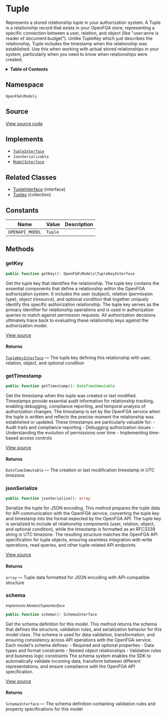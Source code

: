 # Tuple

Represents a stored relationship tuple in your authorization system. A Tuple is a relationship record that exists in your OpenFGA store, representing a specific connection between a user, relation, and object (like &quot;user:anne is reader of document:budget&quot;). Unlike TupleKey which just describes the relationship, Tuple includes the timestamp when the relationship was established. Use this when working with actual stored relationships in your system, particularly when you need to know when relationships were created.

<details>
<summary><strong>Table of Contents</strong></summary>

- [Namespace](#namespace)
- [Source](#source)
- [Implements](#implements)
- [Related Classes](#related-classes)
- [Constants](#constants)
- [Methods](#methods)

- [`getKey()`](#getkey)
  - [`getTimestamp()`](#gettimestamp)
  - [`jsonSerialize()`](#jsonserialize)
  - [`schema()`](#schema)

</details>

## Namespace

`OpenFGA\Models`

## Source

[View source code](https://github.com/evansims/openfga-php/blob/main/src/Models/Tuple.php)

## Implements

- [`TupleInterface`](TupleInterface.md)
- `JsonSerializable`
- [`ModelInterface`](ModelInterface.md)

## Related Classes

- [TupleInterface](Models/TupleInterface.md) (interface)
- [Tuples](Models/Collections/Tuples.md) (collection)

## Constants

| Name            | Value   | Description |
| --------------- | ------- | ----------- |
| `OPENAPI_MODEL` | `Tuple` |             |

## Methods

### getKey

```php
public function getKey(): OpenFGA\Models\TupleKeyInterface

```

Get the tuple key that identifies the relationship. The tuple key contains the essential components that define a relationship within the OpenFGA authorization system. It includes the user (subject), relation (permission type), object (resource), and optional condition that together uniquely identify this specific authorization relationship. The tuple key serves as the primary identifier for relationship operations and is used in authorization queries to match against permission requests. All authorization decisions ultimately trace back to evaluating these relationship keys against the authorization model.

[View source](https://github.com/evansims/openfga-php/blob/main/src/Models/Tuple.php#L60)

#### Returns

[`TupleKeyInterface`](TupleKeyInterface.md) — The tuple key defining this relationship with user, relation, object, and optional condition

### getTimestamp

```php
public function getTimestamp(): DateTimeImmutable

```

Get the timestamp when this tuple was created or last modified. Timestamps provide essential audit information for relationship tracking, enabling debugging, compliance reporting, and temporal analysis of authorization changes. The timestamp is set by the OpenFGA service when the tuple is written and reflects the precise moment the relationship was established or updated. These timestamps are particularly valuable for: - Audit trails and compliance reporting - Debugging authorization issues - Understanding the evolution of permissions over time - Implementing time-based access controls

[View source](https://github.com/evansims/openfga-php/blob/main/src/Models/Tuple.php#L69)

#### Returns

`DateTimeImmutable` — The creation or last modification timestamp in UTC timezone

### jsonSerialize

```php
public function jsonSerialize(): array

```

Serialize the tuple for JSON encoding. This method prepares the tuple data for API communication with the OpenFGA service, converting the tuple key and timestamp into the format expected by the OpenFGA API. The tuple key is serialized to include all relationship components (user, relation, object, and optional condition), while the timestamp is formatted as an RFC3339 string in UTC timezone. The resulting structure matches the OpenFGA API specification for tuple objects, ensuring seamless integration with write operations, read queries, and other tuple-related API endpoints.

[View source](https://github.com/evansims/openfga-php/blob/main/src/Models/Tuple.php#L78)

#### Returns

`array` — Tuple data formatted for JSON encoding with API-compatible structure

### schema

*<small>Implements Models\TupleInterface</small>*

```php
public function schema(): SchemaInterface

```

Get the schema definition for this model. This method returns the schema that defines the structure, validation rules, and serialization behavior for this model class. The schema is used for data validation, transformation, and ensuring consistency across API operations with the OpenFGA service. Each model&#039;s schema defines: - Required and optional properties - Data types and format constraints - Nested object relationships - Validation rules and business logic constraints The schema system enables the SDK to automatically validate incoming data, transform between different representations, and ensure compliance with the OpenFGA API specification.

[View source](https://github.com/evansims/openfga-php/blob/main/src/Models/ModelInterface.php#L52)

#### Returns

`SchemaInterface` — The schema definition containing validation rules and property specifications for this model
